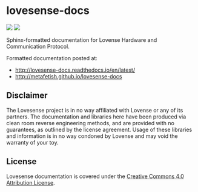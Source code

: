 # lovesense-docs

![](https://api.travis-ci.org/metafetish/lovesense-docs.svg?branch=master) ![](https://readthedocs.org/projects/lovesense-docs/badge/?version=latest) 

Sphinx-formatted documentation for Lovense Hardware and Communication Protocol.

Formatted documentation posted at:

- http://lovesense-docs.readthedocs.io/en/latest/
- http://metafetish.github.io/lovesense-docs

## Disclaimer

The Lovesense project is in no way affiliated with Lovense or any of
its partners. The documentation and libraries here have been produced
via clean room reverse engineering methods, and are provided with no
guarantees, as outlined by the license agreement. Usage of these
libraries and information is in no way condoned by Lovense and may
void the warranty of your toy.

## License

Lovesense documentation is covered under
the
[Creative Commons 4.0 Attribution License](https://creativecommons.org/licenses/by/4.0/).
